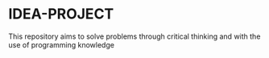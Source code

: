 # IDEA-PROJECT
This repository aims to solve problems through critical thinking and with the use of programming knowledge

